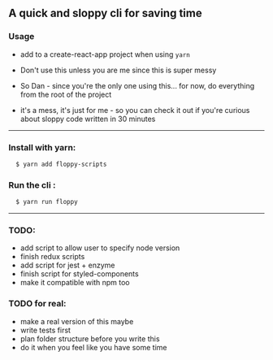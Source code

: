 ## A quick and sloppy cli for saving time

### Usage

- add to a create-react-app project when using `yarn`

- Don't use this unless you are me since this is super messy
- So Dan - since you're the only one using this... for now, do everything from the root of the project
- it's a mess, it's just for me - so you can check it out if you're curious about sloppy code written in 30 minutes 

***

### Install with yarn:

```sh
  $ yarn add floppy-scripts
```

### Run the cli :

```sh
  $ yarn run floppy
```

***

### TODO:

- add script to allow user to specify node version 
- finish redux scripts
- add script for jest + enzyme
- finish script for styled-components
- make it compatible with npm too

### TODO for real:

- make a real version of this maybe
- write tests first
- plan folder structure before you write this
- do it when you feel like you have some time
